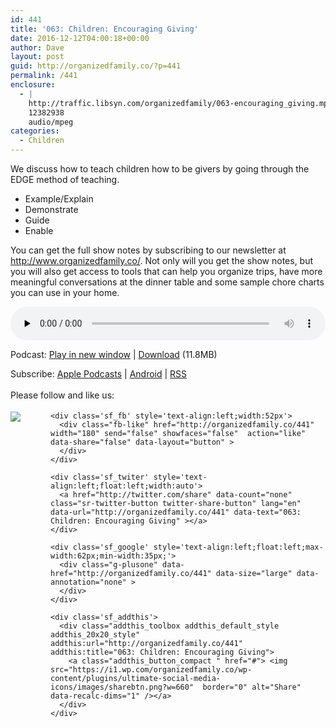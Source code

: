 ```yaml
---
id: 441
title: '063: Children: Encouraging Giving'
date: 2016-12-12T04:00:18+00:00
author: Dave
layout: post
guid: http://organizedfamily.co/?p=441
permalink: /441
enclosure:
  - |
    http://traffic.libsyn.com/organizedfamily/063-encouraging_giving.mp3
    12382938
    audio/mpeg
categories:
  - Children
---
```

We discuss how to teach children how to be givers by going through the EDGE method of teaching.

  * Example/Explain
  * Demonstrate
  * Guide
  * Enable

You can get the full show notes by subscribing to our newsletter at <http://www.organizedfamily.co/>. Not only will you get the show notes, but you will also get access to tools that can help you organize trips, have more meaningful conversations at the dinner table and some sample chore charts you can use in your home.

<div class="powerpress_player" id="powerpress_player_5384">
  <audio class="wp-audio-shortcode" id="audio-441-64" preload="none" style="width: 100%;" controls="controls"><source type="audio/mpeg" src="http://traffic.libsyn.com/organizedfamily/063-encouraging_giving.mp3?_=64" /><a href="http://traffic.libsyn.com/organizedfamily/063-encouraging_giving.mp3">http://traffic.libsyn.com/organizedfamily/063-encouraging_giving.mp3</a></audio>
</div>

<p class="powerpress_links powerpress_links_mp3">
  Podcast: <a href="http://traffic.libsyn.com/organizedfamily/063-encouraging_giving.mp3" class="powerpress_link_pinw" target="_blank" title="Play in new window" onclick="return powerpress_pinw('http://organizedfamily.co/?powerpress_pinw=441-podcast');" rel="nofollow">Play in new window</a> | <a href="http://traffic.libsyn.com/organizedfamily/063-encouraging_giving.mp3" class="powerpress_link_d" title="Download" rel="nofollow" download="063-encouraging_giving.mp3">Download</a> (11.8MB)
</p>

<p class="powerpress_links powerpress_subscribe_links">
  Subscribe: <a href="https://itunes.apple.com/us/podcast/organized-family/id1047979605?mt=2&ls=1#episodeGuid=http%3A%2F%2Forganizedfamily.co%2F%3Fp%3D441" class="powerpress_link_subscribe powerpress_link_subscribe_itunes" title="Subscribe on Apple Podcasts" rel="nofollow">Apple Podcasts</a> | <a href="http://subscribeonandroid.com/organizedfamily.co/feed/podcast" class="powerpress_link_subscribe powerpress_link_subscribe_android" title="Subscribe on Android" rel="nofollow">Android</a> | <a href="http://organizedfamily.co/feed/podcast" class="powerpress_link_subscribe powerpress_link_subscribe_rss" title="Subscribe via RSS" rel="nofollow">RSS</a>
</p>

<div class='sfsi_Sicons' style='width: 100%; display: inline-block; vertical-align: middle; text-align:left'>
  <div style='margin:0px 8px 0px 0px; line-height: 24px'>
    <span>Please follow and like us:</span>
  </div>
  
  <div class='sfsi_socialwpr'>
    <div class='sf_subscrbe' style='text-align:left;float:left;width:64px'>
      <a href="http://www.specificfeeds.com/widget/emailsubscribe/MTc5ODgx/OA==/" target="_blank"><img src="https://i2.wp.com/organizedfamily.co/wp-content/plugins/ultimate-social-media-icons/images/follow_subscribe.png?w=660" data-recalc-dims="1" /></a>
    </div>
    
    <div class='sf_fb' style='text-align:left;width:52px'>
      <div class="fb-like" href="http://organizedfamily.co/441" width="180" send="false" showfaces="false"  action="like" data-share="false" data-layout="button" >
      </div>
    </div>
    
    <div class='sf_twiter' style='text-align:left;float:left;width:auto'>
      <a href="http://twitter.com/share" data-count="none" class="sr-twitter-button twitter-share-button" lang="en" data-url="http://organizedfamily.co/441" data-text="063: Children: Encouraging Giving" ></a>
    </div>
    
    <div class='sf_google' style='text-align:left;float:left;max-width:62px;min-width:35px;'>
      <div class="g-plusone" data-href="http://organizedfamily.co/441" data-size="large" data-annotation="none" >
      </div>
    </div>
    
    <div class='sf_addthis'>
      <div class="addthis_toolbox addthis_default_style addthis_20x20_style" addthis:url="http://organizedfamily.co/441" addthis:title="063: Children: Encouraging Giving">
        <a class="addthis_button_compact " href="#"> <img src="https://i1.wp.com/organizedfamily.co/wp-content/plugins/ultimate-social-media-icons/images/sharebtn.png?w=660"  border="0" alt="Share" data-recalc-dims="1" /></a>
      </div>
    </div>
  </div>
</div>